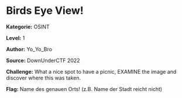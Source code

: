# Birds Eye View!

**Kategorie:** OSINT

**Level:** 1

**Author:** Yo_Yo_Bro

**Source:** DownUnderCTF 2022

**Challenge:**
What a nice spot to have a picnic, EXAMINE the image and discover where this was taken.

**Flag:** 
Name des genauen Orts! (z.B. Name der Stadt reicht nicht)

